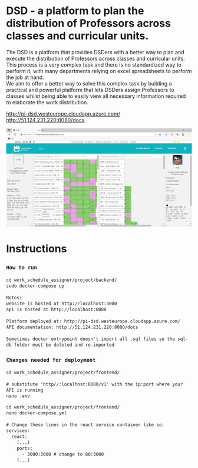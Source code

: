 # DSD - a platform to plan the distribution of Professors across classes and curricular units.

The DSD is a platform that provides DSDers with a better way to plan and execute the distribution of Professors across classes and curricular units.<br>
This process is a very complex task and there is no standardized way to perform it, with many departments relying on excel spreadsheets to perform the job at hand.<br>
We aim to offer a better way to solve this complex task by building a practical and powerful platform that lets DSDers assign Professors to classes whilst being able to easily view all necessary information required to elaborate the work distribution.

http://pi-dsd.westeurope.cloudapp.azure.com/
http://51.124.231.220:8080/docs

![Image](/deliveries/dsd.png)


# Instructions
### `How to run`

```
cd work_schedule_assigner/project/backend/
sudo docker-compose up

Notes: 
website is hosted at http://localhost:3000
api is hosted at http://localhost:8080

Platform deployed at: http://pi-dsd.westeurope.cloudapp.azure.com/
API documentation: http://51.124.231.220:8080/docs

Sometimes docker entrypoint doesn't import all .sql files so the sql-db folder must be deleted and re-imported
```

### `Changes needed for deployment`
```
cd work_schedule_assigner/project/frontend/

# substitute 'http//:localhost:8080/v1' with the ip:port where your API is running
nano .env
```
```
cd work_schedule_assigner/project/frontend/
nano docker-compose.yml

# Change these lines in the react service container like so:
services:
  react:
    (...)
    ports:
      - 3000:3000 # change to 80:3000
    (...)
```